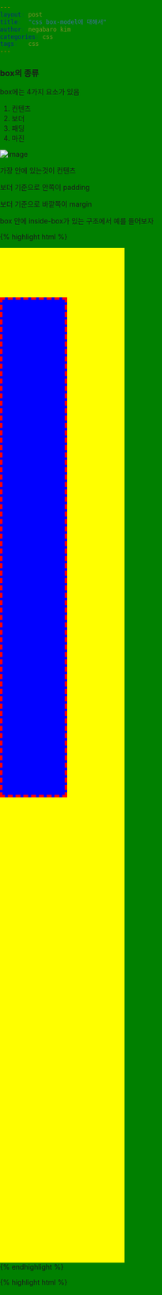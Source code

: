 ```yaml
---
layout: post
title:  "css box-model에 대해서"
author: negabaro kim
categories: css
tags:	css
---
```



### box의 종류

box에는 4가지 요소가 있음

1. 컨텐츠
2. 보더
3. 패딩
4. 마진

![image](https://user-images.githubusercontent.com/4640346/40256633-1279ad42-5b26-11e8-9a0c-cacdaddf7a8c.png)


가장 안에 있는것이 컨텐츠

보더 기준으로 안쪽이 padding

보더 기준으로 바깥쪽이 margin


box 안에 inside-box가 있는 구조에서 예를 들어보자

{% highlight html %}
<!DOCTYPE html>
<html lang="en">
<head>
  <meta charset="UTF-8">
  <meta name="viewport" content="width=device-width, initial-scale=1.0">
  <meta http-equiv="X-UA-Compatible" content="ie=edge">
  <title>Box Model</title>
</head>
<body>
    <div class="box">
      <div class="inside-box"></div>
    </div>
</body>
</html>
{% endhighlight %}


{% highlight html %}
<style>
    body,html{
      padding: 0;
      margin: 0;
      background-color: green;
      height: 100%;
    }
    .box{
      background-color: yellow;
      width: 50%;
      height: 50%;
    }
    .inside-box {
      background-color: blue;
      width: 50%;
      height: 50%;

    }
{% endhighlight %}


위와 같은 css를 적용한 결과는 이하와 같다

![image](https://user-images.githubusercontent.com/4640346/40260445-a8313710-5b35-11e8-856b-6cb7b00f5539.png)

현재 부모 자식관계는 이러함

```
할아버지는 녹색(body,html) -> 아버지는 노란색(box) -> 아들은 파란색(inside-box)
```

아들 파란색을 밑으로 50px정도 이동시키려면 어떻게 해야할까


파란색을 이동시켜야 하므로 파란색의 속성(inside-box)을 수정하려는 고정관념이 있는데

이 경우에는 아버지 노란색의 안쪽 여백(padding)중 top에 값을 주면서 아들 파란색을 밑으로 밀어주는 방식을 쓴다.

{% highlight html %}
    .box{
      background-color: yellow;
      width: 50%;
      height: 50%;
      padding-top: 50px; /* <<-- 추가 */
   
    }
{% endhighlight %}


![image](https://user-images.githubusercontent.com/4640346/40260785-8ee31894-5b37-11e8-90de-2cef10ab6642.png)



자립적으로 아들 파란색의 속성을 수정해서 이동시키는 방법은 없을까
아들 파란색 속성의 바깥쪽(margin) top에  값을 주면 이동될 것 같기도하다.
해봤다.

{% highlight html %}
    .inside-box {
      background-color: blue;
      width: 50%;
      height: 50%;
      margin-top: 50px; /*  <<-- 추가 */
    }
{% endhighlight %}

![image](https://user-images.githubusercontent.com/4640346/40260926-8675ef28-5b38-11e8-9a49-5a723a9c5fcb.png)

파란색이 밑으로 내려가긴 했는데 노란색 아버지도 같이 내려가 버렸다.


#### 여기까지 결론

아들속성을 움직이게 하려면 아버지 속성을 수정하자
아들이 잘못하면(?) 아버지에게 주의를 주자

아들이 잘못했다고 아들을 벌하면(?) 아들이 삐뚤어져서 아버지 먹칠(?)을 한다. ..할때도 있는것 같다.



### padding,margin값 설정방법


#### 상하,좌우에 값을 줄때


padding 상하에 20을 주고 좌우는 10을 주고싶을때

{% highlight html %}
padding: 20px 10px;
{% endhighlight %}
첫번째 인자는 상하를 의미하고 두번째 인자는 좌우를 의미


#### 상우하좌 방향으로 각각 값을 지정할때

{% highlight html %}
padding: 상,   우,   하,  좌;
padding: 20px, 10px, 5px, 2px;
{% endhighlight %}


#### 상우하좌에 같은 값을 지정할때

{% highlight html %}
padding: 20px;
{% endhighlight %}

margin도 마찬가지임



### 보더 경계의 사용법

아들 속성에 보더설정을 추가해봤다.

{% highlight html %}
    .inside-box {
      background-color: blue;
      width: 50%;
      height: 50%;
      
      border-width: 5px;  /*  <<-- 추가 */
      border-color: red;  /*  <<-- 추가 */
      border-style:dashed;  /*  <<-- 추가 */
    }
{% endhighlight %}

![image](https://user-images.githubusercontent.com/4640346/40261389-56572dcc-5b3b-11e8-9505-2067227e3466.png)

보더도 이하와 같이 단축해서 사용하는 형태가 있음

{% highlight html %}
    .inside-box {
      background-color: blue;
      width: 50%;
      height: 50%;
      
      border: 5px dashed red; /*  <<-- 추가 */
    }
{% endhighlight %}

